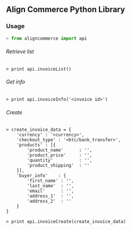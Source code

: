 ## Align Commerce Python Library ##

### Usage ###
```python
> from aligncommerce import api
```
###### Retrieve list ######
```
> print api.invoiceList()
```
###### Get info ######
```
> print api.invoiceInfo('<invoice id>')
```
###### Create ######
```
> create_invoice_data = {
	'currency' : '<currency>',
	'checkout_type' : '<btc/bank_transfer>',
	'products' : [{
		'product_name' 		: '',
		'product_price' 	: '',
		'quantity' 			: '',
		'product_shipping' 	: ''
	}],
	'buyer_info'	: {
		'first_name' : '',
		'last_name'  : '',
		'email'		 : '',
		'address_1'  : '',
		'address_2'  : ''
	}
}

> print api.invoiceCreate(create_invoice_data)
```
